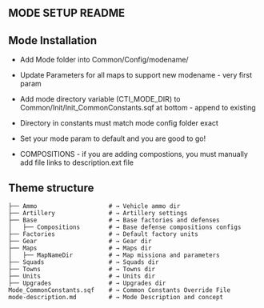 ## MODE SETUP README
## Mode Installation

* Add Mode folder into Common/Config/modename/
* Update Parameters for all maps to support new modename - very first param
* Add mode directory variable (CTI_MODE_DIR) to Common/Init/Init_CommonConstants.sqf at bottom - append to existing
* Directory in constants must match mode config folder exact
* Set your mode param to default and you are good to go!

* COMPOSITIONS - if you are adding compostions, you must manually add file links to description.ext file

## Theme structure

```shell
├── Ammo                    # → Vehicle ammo dir
├── Artillery               # → Artillery settings
├── Base                    # → Base factories and defenses
│   ├── Compositions        # → Base defense compositions configs
├── Factories               # → Default factory units
├── Gear                    # → Gear dir
├── Maps                    # → Maps dir
│   ├── MapNameDir          # → Map missiona and parameters
├── Squads                  # → Squads dir
├── Towns                   # → Towns dir
├── Units                   # → Units dir
├── Upgrades                # → Upgrades dir
Mode_CommonConstants.sqf    # → Common Constants Override File
mode-description.md         # → Mode Description and concept
```
